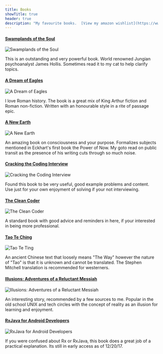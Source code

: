 ```yaml
---
title: Books
showTitle: true
header: true
description: "My favourite books.  [View my amazon wishlist](https://www.amazon.ca/hz/wishlist/ls/1AVJS9AZ6XAC9?&sort=default)."
---
```



<div class="card bg-default thing">
  <h4><a href="https://www.amazon.ca/dp/0919123740/ref=cm_sw_em_r_mt_dp_BIUoFbCFB4733">Swamplands of the Soul</a></h4>
<img alt="Swamplands of the Soul" src="/image/things/swamplands.jpg" />
<p class="clearfix">
This is an outstanding and very powerful book. World renowned Jungian psychoanalyst James Hollis.   Sometimes read it to my cat to help clarify topics.
</p>
</div>


<div class="card bg-default thing">
  <h4><a href="https://www.amazon.ca/dp/0735233144/ref=cm_sw_em_r_mt_dp_DJUoFb3Q4JBM2">A Dream of Eagles</a></h4>
<img alt="A Dream of Eagles" src="/image/things/skystone.jpg" />
<p class="clearfix">
I love Roman history. The book is a great mix of King Arthur fiction and Roman non-fiction.  Written with an honourable style in a rite of passage epic.
</p>
</div>


<div class="card bg-default thing">
<h4><a href="http://a.co/gKTJWhJ">A New Earth</a></h4>
<img alt="A New Earth" src="/image/things/newearth.jpg" />
<p class="clearfix">An amazing book on consciousness and your purpose.  Formalizes subjects mentioned in Eckhart's first book the Power of Now.  My goto read on public transit as the presence of his writing cuts through so much noise.</p>
</div>

<div class="card bg-default thing">
<h4><a href="http://www.crackingthecodinginterview.com">Cracking the Coding Interview</a></h4>
<img alt="Cracking the Coding Interview" src="/image/things/cracking_interview.jpg" />
<p class="clearfix">Found this book to be very useful, good example problems and content. Use just for your own enjoyment of solving if your not interviewing.</p>
</div>

<div class="card bg-default thing">
<h4><a href="http://a.co/5UVrKqR">The Clean Coder</a></h4>
<img alt="The Clean Coder" src="/image/things/clean_coder.jpg" />
<p class="clearfix">A standard book with good advice and reminders in here, if your interested in being more professional.</p>
</div>

<div class="card bg-default thing">
<h4><a href="http://a.co/4SznSAU">Tao Te Ching</a></h4>
<img alt="Tao Te Ting" src="/image/things/tao_te_ching.jpg" />
<p class="clearfix">An ancient Chinese text that loosely means "The Way" however the nature of "Tao" is that it is unknown and cannot be translated.  The Stephen Mitchell translation is recommended for westerners.</p>
</div>

<div class="card bg-default thing">
<h4><a href="http://a.co/2KwK0cz">Illusions: Adventures of a Reluctant Messiah</a></h4>
<img alt="Illusions: Adventures of a Reluctant Messiah" src="/image/things/illusions.jpg" />
<p class="clearfix">An interesting story, recommended by a few sources to me.  Popular in the old school UNIX and tech circles with the concept of reality as an illusion for learning and enjoyment.</p>
</div>

<div class="card bg-default thing">
<h4><a href="https://www.manning.com/books/rxjava-for-android-developers">RxJava for Android Developers</a></h4>
<img alt="RxJava for Android Developers" src="/image/things/rxjava_android.jpg" />
<p class="clearfix">If you were confused about Rx or RxJava, this book does a great job of a practical explanation. Its still in early access as of 12/20/17.</p>
</div>

